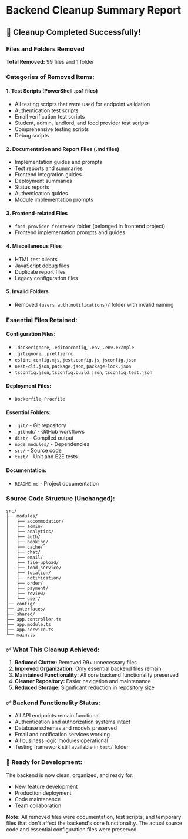 # Backend Cleanup Summary Report

## 🧹 Cleanup Completed Successfully!

### Files and Folders Removed
**Total Removed:** 99 files and 1 folder

### Categories of Removed Items:

#### 1. Test Scripts (PowerShell .ps1 files)
- All testing scripts that were used for endpoint validation
- Authentication test scripts
- Email verification test scripts
- Student, admin, landlord, and food provider test scripts
- Comprehensive testing scripts
- Debug scripts

#### 2. Documentation and Report Files (.md files)
- Implementation guides and prompts
- Test reports and summaries
- Frontend integration guides
- Deployment summaries
- Status reports
- Authentication guides
- Module implementation prompts

#### 3. Frontend-related Files
- `food-provider-frontend/` folder (belonged in frontend project)
- Frontend implementation prompts and guides

#### 4. Miscellaneous Files
- HTML test clients
- JavaScript debug files
- Duplicate report files
- Legacy configuration files

#### 5. Invalid Folders
- Removed `{users,auth,notifications}/` folder with invalid naming

### Essential Files Retained:

#### Configuration Files:
- `.dockerignore`, `.editorconfig`, `.env`, `.env.example`
- `.gitignore`, `.prettierrc`
- `eslint.config.mjs`, `jest.config.js`, `jsconfig.json`
- `nest-cli.json`, `package.json`, `package-lock.json`
- `tsconfig.json`, `tsconfig.build.json`, `tsconfig.test.json`

#### Deployment Files:
- `Dockerfile`, `Procfile`

#### Essential Folders:
- `.git/` - Git repository
- `.github/` - GitHub workflows
- `dist/` - Compiled output
- `node_modules/` - Dependencies
- `src/` - Source code
- `test/` - Unit and E2E tests

#### Documentation:
- `README.md` - Project documentation

### Source Code Structure (Unchanged):
```
src/
├── modules/
│   ├── accommodation/
│   ├── admin/
│   ├── analytics/
│   ├── auth/
│   ├── booking/
│   ├── cache/
│   ├── chat/
│   ├── email/
│   ├── file-upload/
│   ├── food_service/
│   ├── location/
│   ├── notification/
│   ├── order/
│   ├── payment/
│   ├── review/
│   └── user/
├── config/
├── interfaces/
├── shared/
├── app.controller.ts
├── app.module.ts
├── app.service.ts
└── main.ts
```

### ✅ What This Cleanup Achieved:

1. **Reduced Clutter:** Removed 99+ unnecessary files
2. **Improved Organization:** Only essential backend files remain
3. **Maintained Functionality:** All core backend functionality preserved
4. **Cleaner Repository:** Easier navigation and maintenance
5. **Reduced Storage:** Significant reduction in repository size

### ✅ Backend Functionality Status:
- All API endpoints remain functional
- Authentication and authorization systems intact
- Database schemas and models preserved
- Email and notification services working
- All business logic modules operational
- Testing framework still available in `test/` folder

### 🚀 Ready for Development:
The backend is now clean, organized, and ready for:
- New feature development
- Production deployment
- Code maintenance
- Team collaboration

**Note:** All removed files were documentation, test scripts, and temporary files that don't affect the backend's core functionality. The actual source code and essential configuration files were preserved.
